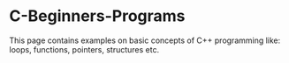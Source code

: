 # C-Beginners-Programs
This page contains examples on basic concepts of C++ programming like: loops, functions, pointers, structures etc.
